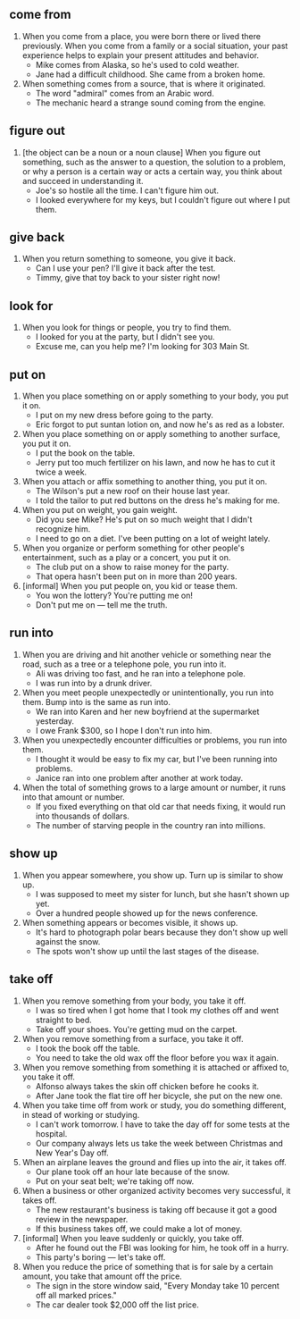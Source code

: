 ## come from
1. When you come from a place, you were born there or lived there previously. When you come from a family or a social situation, your past experience helps to explain your present attitudes and behavior.
   - Mike comes from Alaska, so he's used to cold weather.
   - Jane had a difficult childhood. She came from a broken home.
1. When something comes from a source, that is where it originated.
   - The word "admiral" comes from an Arabic word.
   - The mechanic heard a strange sound coming from the engine.

## figure out
1. [the object can be a noun or a noun clause] When you figure out something, such as the answer to a question, the solution to a problem, or why a person is a certain way or acts a certain way, you think about and succeed in understanding it.
   - Joe's so hostile all the time. I can't figure him out.
   - I looked everywhere for my keys, but I couldn't figure out where I put them.

## give back
1. When you return something to someone, you give it back.
   - Can I use your pen? I'll give it back after the test.
   - Timmy, give that toy back to your sister right now!

## look for
1. When you look for things or people, you try to find them.
   - I looked for you at the party, but I didn't see you.
   - Excuse me, can you help me? I'm looking for 303 Main St.

## put on
1. When you place something on or apply something to your body, you put it on.
   - I put on my new dress before going to the party.
   - Eric forgot to put suntan lotion on, and now he's as red as a lobster.
1. When you place something on or apply something to another surface, you put it on.
   - I put the book on the table.
   - Jerry put too much fertilizer on his lawn, and now he has to cut it twice a week.
1. When you attach or affix something to another thing, you put it on.
   - The Wilson's put a new roof on their house last year.
   - I told the tailor to put red buttons on the dress he's making for me.
1. When you put on weight, you gain weight.
   - Did you see Mike? He's put on so much weight that I didn't recognize him.
   - I need to go on a diet. I've been putting on a lot of weight lately.
1. When you organize or perform something for other people's entertainment, such as a play or a concert, you put it on.
   - The club put on a show to raise money for the party.
   - That opera hasn't been put on in more than 200 years.
1. [informal] When you put people on, you kid or tease them.
   - You won the lottery? You're putting me on!
   - Don't put me on — tell me the truth.

## run into
1. When you are driving and hit another vehicle or something near the road, such as a tree or a telephone pole, you run into it.
   - Ali was driving too fast, and he ran into a telephone pole.
   - I was run into by a drunk driver.
1. When you meet people unexpectedly or unintentionally, you run into them. Bump into is the same as run into.
   - We ran into Karen and her new boyfriend at the supermarket yesterday.
   - I owe Frank $300, so I hope I don't run into him.
1. When you unexpectedly encounter difficulties or problems, you run into them.
   - I thought it would be easy to fix my car, but I've been running into problems.
   - Janice ran into one problem after another at work today.
1. When the total of something grows to a large amount or number, it runs into that amount or number.
   - If you fixed everything on that old car that needs fixing, it would run into thousands of dollars.
   - The number of starving people in the country ran into millions.

## show up
1. When you appear somewhere, you show up. Turn up is similar to show up.
   - I was supposed to meet my sister for lunch, but she hasn't shown up yet.
   - Over a hundred people showed up for the news conference.
1. When something appears or becomes visible, it shows up.
   - It's hard to photograph polar bears because they don't show up well against the snow.
   - The spots won't show up until the last stages of the disease.

## take off
1. When you remove something from your body, you take it off.
   - I was so tired when I got home that I took my clothes off and went straight to bed.
   - Take off your shoes. You're getting mud on the carpet.
1. When you remove something from a surface, you take it off.
   - I took the book off the table.
   - You need to take the old wax off the floor before you wax it again.
1. When you remove something from something it is attached or affixed to, you take it off.
   - Alfonso always takes the skin off chicken before he cooks it.
   - After Jane took the flat tire off her bicycle, she put on the new one.
1. When you take time off from work or study, you do something different, in stead of working or studying.
   - I can't work tomorrow. I have to take the day off for some tests at the hospital.
   - Our company always lets us take the week between Christmas and New Year's Day off.
1. When an airplane leaves the ground and flies up into the air, it takes off.
   - Our plane took off an hour late because of the snow.
   - Put on your seat belt; we're taking off now.
1. When a business or other organized activity becomes very successful, it takes off.
   - The new restaurant's business is taking off because it got a good review in the newspaper.
   - If this business takes off, we could make a lot of money.
1. [informal] When you leave suddenly or quickly, you take off.
   - After he found out the FBI was looking for him, he took off in a hurry.
   - This party's boring — let's take off.
1. When you reduce the price of something that is for sale by a certain amount, you take that amount off the price.
   - The sign in the store window said, "Every Monday take 10 percent off all marked prices."
   - The car dealer took $2,000 off the list price.
